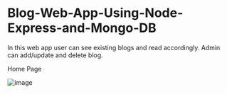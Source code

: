 # Blog-Web-App-Using-Node-Express-and-Mongo-DB
In this web app user can see existing blogs and read accordingly. Admin can add/update and delete blog. 

Home Page 

![image](https://user-images.githubusercontent.com/32321048/166320055-50804f6e-e008-4780-a228-c311dc9847ad.png)
